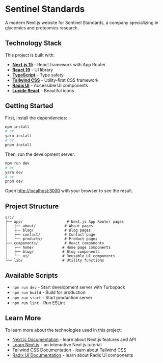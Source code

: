# Sentinel Standards

A modern Next.js website for Sentinel Standards, a company specializing in glycomics and proteomics research.

## Technology Stack

This project is built with:

- **[Next.js 15](https://nextjs.org/)** - React framework with App Router
- **[React 19](https://react.dev/)** - UI library
- **[TypeScript](https://www.typescriptlang.org/)** - Type safety
- **[Tailwind CSS](https://tailwindcss.com/)** - Utility-first CSS framework
- **[Radix UI](https://www.radix-ui.com/)** - Accessible UI components
- **[Lucide React](https://lucide.dev/)** - Beautiful icons

## Getting Started

First, install the dependencies:

```bash
npm install
# or
yarn install
# or
pnpm install
```

Then, run the development server:

```bash
npm run dev
# or
yarn dev
# or
pnpm dev
```

Open [http://localhost:3000](http://localhost:3000) with your browser to see the result.

## Project Structure

```
src/
├── app/                    # Next.js App Router pages
│   ├── about/             # About pages
│   ├── blog/              # Blog pages
│   ├── contact/           # Contact page
│   └── products/          # Product pages
├── components/            # React components
│   ├── home/             # Home page components
│   ├── blog/             # Blog components
│   └── ui/               # Reusable UI components
└── lib/                  # Utility functions
```

## Available Scripts

- `npm run dev` - Start development server with Turbopack
- `npm run build` - Build for production
- `npm run start` - Start production server
- `npm run lint` - Run ESLint

## Learn More

To learn more about the technologies used in this project:

- [Next.js Documentation](https://nextjs.org/docs) - learn about Next.js features and API
- [Learn Next.js](https://nextjs.org/learn) - an interactive Next.js tutorial
- [Tailwind CSS Documentation](https://tailwindcss.com/docs) - learn about Tailwind CSS
- [Radix UI Documentation](https://www.radix-ui.com/docs) - learn about Radix UI components
